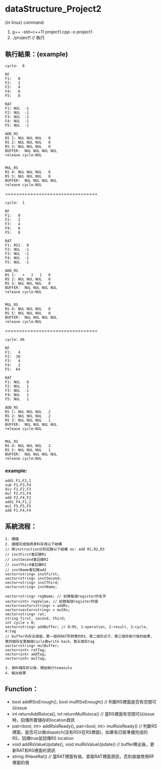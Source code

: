 # dataStructure_Project2
(in linux)
command:
1. g++ -std=c++11 project1.cpp -o project1
2. ./project1 // 執行

## 執行結果：(example)
	cycle:  0
	
	RF
	F1:   0
	F2:   2
	F3:   4
	F4:   6
	F5:   8

	RAT
	F1: NUL  -1
	F2: NUL  -1
 	F3: NUL  -1
	F4: NUL  -1
	F5: NUL  -1

	ADD_RS
	RS 1: NUL NUL NUL   0
	RS 2: NUL NUL NUL   0
	RS 3: NUL NUL NUL   0
	BUFFER:  NUL NUL NUL NUL
	release cycle:NUL

	
	MUL_RS
	RS 4: NUL NUL NUL   0
	RS 5: NUL NUL NUL   0
	BUFFER:  NUL NUL NUL NUL
	release cycle:NUL

=================================
 	
	cycle:  1

	RF
	F1:   0
	F2:   2
	F3:   4
	F4:   6
	F5:   8

	RAT
	F1: RS1   0
	F2: NUL  -1
	F3: NUL  -1
	F4: NUL  -1
	F5: NUL  -1

	ADD_RS
	RS 1:   +   2   1   0
	RS 2: NUL NUL NUL   0
	RS 3: NUL NUL NUL   0
	BUFFER:  NUL NUL NUL NUL
	release cycle:NUL


	MUL_RS
	RS 4: NUL NUL NUL   0
	RS 5: NUL NUL NUL   0
	BUFFER:  NUL NUL NUL NUL
	release cycle:NUL
	
=================================
	
	cycle: 66

	RF
	F1:   4
	F2:  30
	F3:   4
	F4:   2
	F5:  64

	RAT
	F1: NUL   0
	F2: NUL   1
	F3: NUL  -1
	F4: NUL   1
	F5: NUL   1

	ADD_RS
	RS 1: NUL NUL NUL   2
	RS 2: NUL NUL NUL   2
	RS 3: NUL NUL NUL   1
	BUFFER:  NUL NUL NUL NUL
	release cycle:NUL


	MUL_RS
	RS 4: NUL NUL NUL   2
	RS 5: NUL NUL NUL   1
	BUFFER:  NUL NUL NUL NUL
	release cycle:NUL

### example:
	addi F1,F2,1
	sub F1,F3,F4
	div F1,F2,F3
	mul F2,F3,F4
	add F2,F4,F2
	addi F4,F1,2
	mul F5,F5,F5
	add F1,F4,F4

## 系統流程：
	1. 讀擋
	2. 讀擋完成後將資料存成以下結構
	// 將instruction分別記錄以下結構 ex: add R1,R2,R3
	// instFirst會記錄R1
	// instSecond會記錄R2
	// instThird會記錄R3
	// instName會記錄add
	vector<string> instFirst;
	vector<string> instSecond;
	vector<string> instThird;
	vector<string> instName;
	
	vector<string> regName; // 紀錄每個register的名字
	vector<int> regValue; // 紀錄每個register的值
	vector<vector<string> > addRs;
	vector<vector<string> > mulRs;
	vector<string> rat;
	string first, second, third;
	int cycle = 0;
	vector<string> addBuffer; // 0:RS, 1:operation, 2:result, 3:cycle, 4:tag
	// buffer內存五個值，第一個存RAT所對應的RS，第二個存式子，第三個存執行後的結果，第四個存在第幾個cycle會write back，第五個存tag
	vector<string> mulBuffer;
	vector<int> ratTag;
	vector<int> addTag;
	vector<int> mulTag;
	
	3. 資料儲存好以後，開始執行tomasulo
	4. 輸出結果

## Function：

* bool addRSisEnough(), bool mulRSisEnough() // 判斷RS裡面是否有空間可以issue
* int returnAddRsloca(), int returnMulRsloca() // 當RS裡面有空間可以issue時，回傳所要儲存的location資訊
* pair<bool, int> addRsisReady(), pair<bool, int> mulRsisReady() // 判斷RS裡面，是否可以做dispatch(沒有RSX在RS裡面)，如果有已經準備完成的RS，回傳true並回傳RS location
* void addRsValueUpdate(), void mulRsValueUpdate() // buffer釋出後，更新RAT和RS裡面的資訊
* string ifHaveRat() // 當RAT裡面有值，拿取RAT裡面資訊，否則直接使用RF裡面的值
